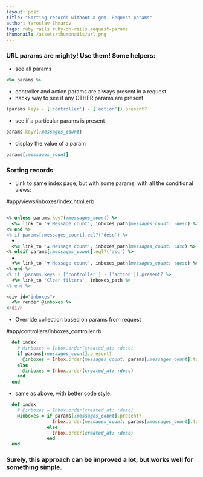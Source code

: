 ```yaml
---
layout: post
title: "Sorting records without a gem. Request params"
author: Yaroslav Shmarov
tags: ruby rails ruby-on-rails request-params
thumbnail: /assets/thumbnails/url.png
---
```


### URL params are mighty! Use them! Some helpers:

* see all params

```ruby
<%= params %>
```

* controller and action params are always present in a request
* hacky way to see if any OTHER params are present

```ruby
(params.keys - ['controller'] - ['action']).present?
```

* see if a particular params is present

```ruby
params.key?(:messages_count)
```

* display the value of a param

```ruby
params[:messages_count]
```

### Sorting records

* Link to same index page, but with some params, with all the conditional views:

#app/views/inboxes/index.html.erb
```ruby

<% unless params.key?(:messages_count) %>
  <%= link_to '▼ Message count', inboxes_path(messages_count: :desc) %>
<% end %>
<% if params[:messages_count].eql?('desc') %>
  ▼
  <%= link_to '▲ Message count', inboxes_path(messages_count: :asc) %>
<% elsif params[:messages_count].eql?('asc') %>
  ▲
  <%= link_to '▼ Message count', inboxes_path(messages_count: :desc) %>
<% end %>
<% if (params.keys - ['controller'] - ['action']).present? %>
  <%= link_to 'Clear filters', inboxes_path %>
<% end %>

<div id="inboxes">
  <%= render @inboxes %>
</div>
```

* Override collection based on params from request

#app/controllers/inboxes_controller.rb
```ruby
  def index
    # @inboxes = Inbox.order(created_at: :desc)
    if params[:messages_count].present?
      @inboxes = Inbox.order(messages_count: params[:messages_count].to_sym)
    else
      @inboxes = Inbox.order(created_at: :desc)
    end
  end
```

* same as above, with better code style:

```ruby
  def index
    # @inboxes = Inbox.order(created_at: :desc)
    @inboxes = if params[:messages_count].present?
                 Inbox.order(messages_count: params[:messages_count].to_sym)
               else
                 Inbox.order(created_at: :desc)
               end
  end
```

### Surely, this approach can be improved a lot, but works well for something simple.
